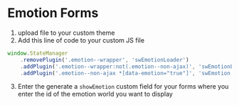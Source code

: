 # Emotion Forms

1. upload file to your custom theme
2. Add this line of code to your custom JS file
```javascript
window.StateManager
    .removePlugin('.emotion--wrapper', 'swEmotionLoader')
    .addPlugin('.emotion--wrapper:not(.emotion--non-ajax)', 'swEmotionLoader')
    .addPlugin('.emotion--non-ajax *[data-emotion="true"]', 'swEmotion');
```
3. Enter the generate a ```showEmotion``` custom field for your forms where you enter the id of the emotion world you want to display
